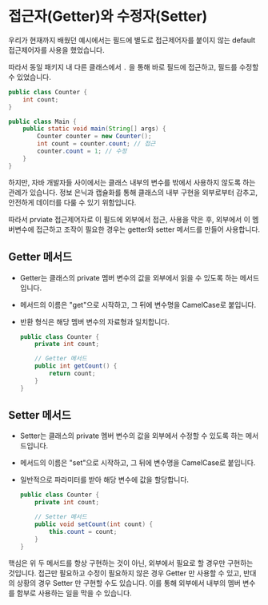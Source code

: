 # 접근자(Getter)와 수정자(Setter)



우리가 현재까지 배웠던 예시에서는 필드에 별도로 접근제어자를 붙이지 않는 default 접근제어자를 사용을 했었습니다.

따라서 동일 패키지 내 다른 클래스에서 `.` 을 통해 바로 필드에 접근하고, 필드를 수정할 수 있었습니다.

```java
public class Counter {
    int count;
}
```

```java
public class Main {
    public static void main(String[] args) {
        Counter counter = new Counter();
        int count = counter.count; // 접근
        counter.count = 1; // 수정
    }
}
```



하지만, 자바 개발자들 사이에서는 클래스 내부의 변수를 밖에서 사용하지 않도록 하는 관례가 있습니다. 정보 은닉과 캡슐화를 통해 클래스의 내부 구현을 외부로부터 감추고, 안전하게 데이터를 다룰 수 있기 위함입니다.

따라서 prviate 접근제어자로 이 필드에 외부에서 접근, 사용을 막은 후, 외부에서 이 멤버변수에 접근하고 조작이 필요한 경우는 getter와 setter 메서드를 만들어 사용합니다.



## **Getter 메서드**

* Getter는 클래스의 private 멤버 변수의 값을 외부에서 읽을 수 있도록 하는 메서드입니다.
* 메서드의 이름은 "get"으로 시작하고, 그 뒤에 변수명을 CamelCase로 붙입니다.
*   반환 형식은 해당 멤버 변수의 자료형과 일치합니다.

    ```java
    public class Counter {
        private int count;

        // Getter 메서드
        public int getCount() {
            return count;
        }
    }
    ```



## **Setter 메서드**

* Setter는 클래스의 private 멤버 변수의 값을 외부에서 수정할 수 있도록 하는 메서드입니다.
* 메서드의 이름은 "set"으로 시작하고, 그 뒤에 변수명을 CamelCase로 붙입니다.
*   일반적으로 파라미터를 받아 해당 변수에 값을 할당합니다.

    ```java
    public class Counter {
        private int count;

        // Setter 메서드
        public void setCount(int count) {
            this.count = count;
        }
    }
    ```



핵심은 위 두 메서드를 항상 구현하는 것이 아닌, 외부에서 필요로 할 경우만 구현하는 것입니다. 접근만 필요하고 수정이 필요하지 않은 경우 Getter 만 사용할 수 있고, 반대의 상황의 경우 Setter 만 구현할 수도 있습니다. 이를 통해 외부에서 내부의 멤버 변수를 함부로 사용하는 일을 막을 수 있습니다.&#x20;



